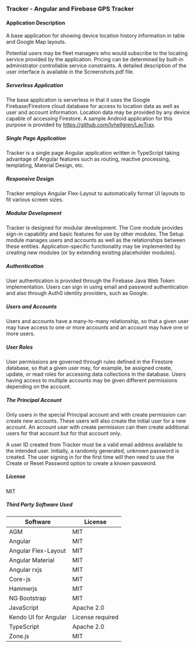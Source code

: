 ### Tracker - Angular and Firebase GPS Tracker

#### Application Description
A base application for showing device location history information in table and Google Map layouts.

Potential users may be fleet managers who would subscribe to the locating service provided by the application.
Pricing can be determined by built-in administrator controllable service constraints. A detailed description
of the user interface is available in the Screenshots.pdf file.

##### Serverless Application
The base application is serverless in that it uses the Google Firebase/Firestore cloud database for access
to location data as well as user and account information. Location data may be provided by any device capable
of accessing Firestore. A sample Android application for this purpose is provided by https://github.com/lvhellgren/LayTrax.

##### Single Page Application
Tracker is a single page Angular application written in TypeScript taking advantage of Angular features
such as routing, reactive processing, templating, Material Design, etc.

##### Responsive Design
Tracker employs Angular Flex-Layout to automatically format UI layouts to fit various screen sizes.

##### Modular Development
Tracker is designed for modular development. The Core module provides sign-in capability and basic features
for use by other modules. The Setup module manages users and accounts as well as the relationships
between these entities. Application-specific functionality may be implemented by creating new modules 
(or by extending existing placeholder modules).

##### Authentication
User authentication is provided through the Firebase Java Web Token implementation. Users can sign in using
email and password authentication and also through Auth0 identity providers, such as Google.

##### Users and Accounts
Users and accounts have a many-to-many relationship, so that a given user may have access to one or more
accounts and an account may have one or more users.

##### User Roles
User permissions are governed through rules defined in the Firestore database, so that a given user may,
for example, be assigned create, update, or read roles for accessing data collections in the database. Users
having access to multiple accounts may be given different permissions depending on the account.

##### The Principal Account
Only users in the special Principal account and with create permission can create new accounts. These users will
also create the initial user for a new account. An account user with create permission can then create
additional users for that account but for that account only.

A user ID created from Tracker must be a valid email address available to the intended user. Initially, a
randomly generated, unknown password is created. The user signing in for the first time will then need to use 
the Create or Reset Password option to create a known password.

##### License
MIT

##### Third Party Software Used
| Software             | License          |
|----------------------|------------------|
| AGM                  | MIT              |
| Angular              | MIT              |
| Angular Flex-Layout  | MIT              |
| Angular Material     | MIT              |
| Angular rxjs         | MIT              |
| Core-js              | MIT              |
| Hammerjs             | MIT              |
| NG Bootstrap         | MIT              |
| JavaScript           | Apache 2.0       |
| Kendo UI for Angular | License required |
| TypeScript           | Apache 2.0       |
| Zone.js              | MIT              |

